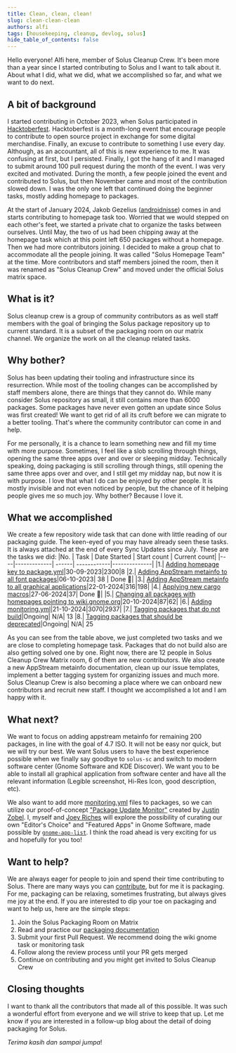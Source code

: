 ```yaml
---
title: Clean, clean, clean!
slug: clean-clean-clean
authors: alfi
tags: [housekeeping, cleanup, devlog, solus]
hide_table_of_contents: false
---
```


Hello everyone! Alfi here, member of Solus Cleanup Crew. It's been more than a year since I started contributing to Solus and I want to talk about it. About what I did, what we did, what we accomplished so far, and what we want to do next.

<!-- truncate -->

## A bit of background

I started contributing in October 2023, when Solus participated in [Hacktoberfest](https://getsol.us/2023/10/01/solus-and-hacktoberfest-2023/). Hacktoberfest is a month-long event that encourage people to contribute to open source project in exchange for some digital merchandise. Finally, an excuse to contribute to something I use every day. Although, as an accountant, all of this is new experience to me. It was confusing at first, but I persisted. Finally, I got the hang of it and I managed to submit around 100 pull request during the month of the event. I was very excited and motivated. During the month, a few people joined the event and contributed to Solus, but then November came and most of the contribution slowed down. I was the only one left that continued doing the beginner tasks, mostly adding homepage to packages.

At the start of January 2024, Jakob Gezelius ([androidnisse](https://github.com/androidnisse)) comes in and starts contributing to homepage task too. Worried that we would stepped on each other's feet, we started a private chat to organize the tasks between ourselves. Until May, the two of us had been chipping away at the homepage task which at this point left 650 packages without a homepage. Then we had more contributors joining. I decided to make a group chat to accommodate all the people joining. It was called "Solus Homepage Team" at the time. More contributors and staff members joined the room, then it was renamed as "Solus Cleanup Crew" and moved under the official Solus matrix space.

## What is it?

Solus cleanup crew is a group of community contributors as as well staff members with the goal of bringing the Solus package repository up to current standard. It is a subset of the packaging room on our matrix channel. We organize the work on all the cleanup related tasks.

## Why bother?

Solus has been updating their tooling and infrastructure since its resurrection. While most of the tooling changes can be accomplished by staff members alone, there are things that they cannot do. While many consider Solus repository as small, it still contains more than 6000 packages. Some packages have never even gotten an update since Solus was first created! We want to get rid of all its cruft before we can migrate to a better tooling. That's where the community contributor can come in and help.

For me personally, it is a chance to learn something new and fill my time with more purpose. Sometimes, I feel like a slob scrolling through things, opening the same three apps over and over or sleeping midday. Technically speaking, doing packaging is still scrolling through things, still opening the same three apps over and over, and I still get my midday nap, but now it is with purpose. I love that what I do can be enjoyed by other people. It is mostly invisible and not even noticed by people, but the chance of it helping people gives me so much joy. Why bother? Because I love it.

## What we accomplished

We create a few repository wide task that can done with little reading of our packaging guide. The keen-eyed of you may have already seen these tasks. It is always attached at the end of every Sync Updates since July. These are the tasks we did:
|No. | Task | Date Started | Start count | Current count|
|----|-------------| ------| ------------|--------------|
|1.| [Adding homepage key to package.yml](https://github.com/getsolus/packages/issues/411)|30-09-2023|2300|8
|2.| [Adding AppStream metainfo to all font packages](https://github.com/getsolus/packages/issues/449)|06-10-2023| 38 | Done 🎉|
|3.| [Adding AppStream metainfo to all graphical applications](https://github.com/getsolus/packages/issues/1389)|22-01-2024|316|198|
|4.| [Applying new cargo macros](https://github.com/getsolus/packages/issues/3111)|27-06-2024|37| Done 🎉|
|5.| [Changing all packages with homepages pointing to wiki.gnome.org](https://github.com/getsolus/packages/issues/4116)|20-10-2024|87|62|
|6.| [Adding monitoring.yml](https://github.com/getsolus/packages/issues/4121)|21-10-2024|3070|2937|
|7.| [Tagging packages that do not build](https://github.com/getsolus/packages/issues?q=is%3Aopen+is%3Aissue+label%3A%22Packaging+Problem%22)|Ongoing| N/A| 13
|8.| [Tagging packages that should be deprecated](https://github.com/getsolus/packages/issues?q=is%3Aopen+is%3Aissue+label%3A%22Package%3A+Removal+Request%22)|Ongoing| N/A| 25

As you can see from the table above, we just completed two tasks and we are close to completing homepage task. Packages that do not build also are also getting solved one by one. Right now, there are 12 people in Solus Cleanup Crew Matrix room, 6 of them are new contributors. We also create a new AppStream metainfo documentation, clean up our issue templates, implement a better tagging system for organizing issues and much more. Solus Cleanup Crew is also becoming a place where we can onboard new contributors and recruit new staff. I thought we accomplished a lot and I am happy with it.

## What next?

We want to focus on adding appstream metainfo for remaining 200 packages, in line with the goal of 4.7 ISO. It will not be easy nor quick, but we will try our best. We want Solus users to have the best experience possible when we finally say goodbye to `solus-sc` and switch to modern software center (Gnome Software and KDE Discover). We want you to be able to install all graphical application from software center and have all the relevant information (Legible screenshot, Hi-Res Icon, good description, etc).

We also want to add more [monitoring.yml](https://help.getsol.us/docs/packaging/monitoring.yml) files to packages, so we can utilize our proof-of-concept ["Package Update Monitor"](https://shared.getsol.us/justin/updates/) created by [Justin Zobel](https://github.com/Justinzobel). I, myself and [Joey Riches](https://github.com/joebonrichie) will explore the possibility of curating our own "Editor's Choice" and "Featured Apps" in Gnome Software, made possible by [`gnome-app-list`](https://gitlab.gnome.org/GNOME/gnome-app-list). I think the road ahead is very exciting for us and hopefully for you too!

## Want to help?

We are always eager for people to join and spend their time contributing to Solus. There are many ways you can [contribute](https://help.getsol.us/docs/user/contributing/getting-involved), but for me it is packaging. For me, packaging can be relaxing, sometimes frustrating, but always gives me joy at the end. If you are interested to dip your toe on packaging and want to help us, here are the simple steps:

1. Join the Solus Packaging Room on Matrix
2. Read and practice our [packaging documentation](https://help.getsol.us/docs/packaging/)
3. Submit your first Pull Request. We recommend doing the wiki gnome task or monitoring task
4. Follow along the review process until your PR gets merged
5. Continue on contributing and you might get invited to Solus Cleanup Crew

## Closing thoughts

I want to thank all the contributors that made all of this possible. It was such a wonderful effort from everyone and we will strive to keep that up. Let me know if you are interested in a follow-up blog about the detail of doing packaging for Solus.

<!-- cspell:disable-next-line -->

_Terima kasih dan sampai jumpa_!
